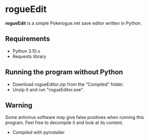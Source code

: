 # rogueEdit

**rogueEdit** is a simple Pokerogue.net save editor written in Python.

## Requirements

- Python 3.10.x
- Requests library

## Running the program without Python

- Download rogueEditor.zip from the "Compiled" folder.
- Unzip it and run "rogueEditor.exe".

## Warning

Some antivirus software may give false positives when running this program.
Feel free to decompile it and look at its content.
- Compiled with pyinstaller
